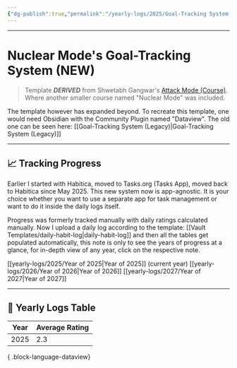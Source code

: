 ```yaml
---
{"dg-publish":true,"permalink":"/yearly-logs/2025/Goal-Tracking System (New)/","tags":["Productivity"]}
---
```



---
# Nuclear Mode's Goal-Tracking System (NEW)

> Template **_DERIVED_** from Shwetabh Gangwar's [Attack Mode (Course)](app://obsidian.md/Attack%20Mode%20\(Course\)). Where another smaller course named "Nuclear Mode" was included.

The template however has expanded beyond. To recreate this template, one would need Obsidian with the Community Plugin named "Dataview". The old one can be seen here: [[Goal-Tracking System (Legacy)\|Goal-Tracking System (Legacy)]]

---
## 📈 Tracking Progress
Earlier I started with Habitica, moved to Tasks.org (Tasks App), moved back to Habitica since May 2025. This new system now is app-agnostic. It is your choice whether you want to use a separate app for task management or want to do it inside the daily logs itself.

Progress was formerly tracked manually with daily ratings calculated manually. Now I upload a daily log according to the template: [[Vault Templates/daily-habit-log\|daily-habit-log]] and then all the tables get populated automatically, this note is only to see the years of progress at a glance, for in-depth view of any year, click on the respective note.

[[yearly-logs/2025/Year of 2025\|Year of 2025]] (current year)
[[yearly-logs/2026/Year of 2026\|Year of 2026]]
[[yearly-logs/2027/Year of 2027\|Year of 2027]]

---
## 📅 Yearly Logs Table

| Year | Average Rating |
| ---- | -------------- |
| 2025 | 2.3            |

{ .block-language-dataview}


